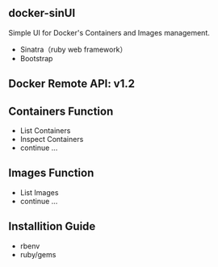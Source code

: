 ## docker-sinUI
Simple UI for Docker's Containers and Images management.

* Sinatra（ruby web framework）
* Bootstrap

## Docker Remote API: v1.2

## Containers Function
* List Containers
* Inspect Containers
* continue ...

## Images Function
* List Images
* continue ...

## Installition Guide
* rbenv
* ruby/gems
